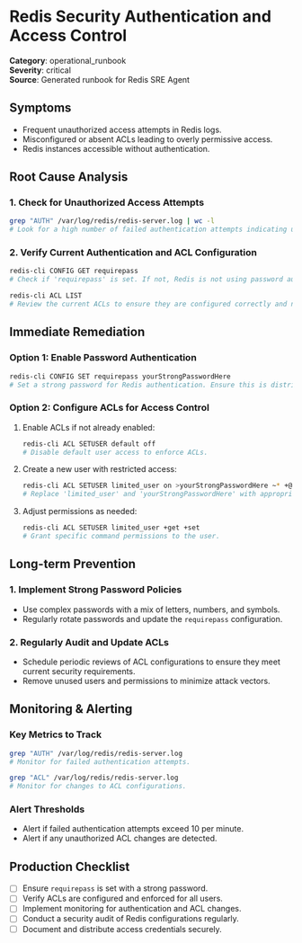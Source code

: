 # Redis Security Authentication and Access Control

**Category**: operational_runbook  
**Severity**: critical  
**Source**: Generated runbook for Redis SRE Agent

## Symptoms
- Frequent unauthorized access attempts in Redis logs.
- Misconfigured or absent ACLs leading to overly permissive access.
- Redis instances accessible without authentication.

## Root Cause Analysis

### 1. Check for Unauthorized Access Attempts
```bash
grep "AUTH" /var/log/redis/redis-server.log | wc -l
# Look for a high number of failed authentication attempts indicating unauthorized access attempts.
```

### 2. Verify Current Authentication and ACL Configuration
```bash
redis-cli CONFIG GET requirepass
# Check if 'requirepass' is set. If not, Redis is not using password authentication.

redis-cli ACL LIST
# Review the current ACLs to ensure they are configured correctly and not overly permissive.
```

## Immediate Remediation

### Option 1: Enable Password Authentication
```bash
redis-cli CONFIG SET requirepass yourStrongPasswordHere
# Set a strong password for Redis authentication. Ensure this is distributed securely to all authorized users.
```

### Option 2: Configure ACLs for Access Control
1. Enable ACLs if not already enabled:
   ```bash
   redis-cli ACL SETUSER default off
   # Disable default user access to enforce ACLs.
   ```

2. Create a new user with restricted access:
   ```bash
   redis-cli ACL SETUSER limited_user on >yourStrongPasswordHere ~* +@all
   # Replace 'limited_user' and 'yourStrongPasswordHere' with appropriate values.
   ```

3. Adjust permissions as needed:
   ```bash
   redis-cli ACL SETUSER limited_user +get +set
   # Grant specific command permissions to the user.
   ```

## Long-term Prevention

### 1. Implement Strong Password Policies
- Use complex passwords with a mix of letters, numbers, and symbols.
- Regularly rotate passwords and update the `requirepass` configuration.

### 2. Regularly Audit and Update ACLs
- Schedule periodic reviews of ACL configurations to ensure they meet current security requirements.
- Remove unused users and permissions to minimize attack vectors.

## Monitoring & Alerting

### Key Metrics to Track
```bash
grep "AUTH" /var/log/redis/redis-server.log
# Monitor for failed authentication attempts.

grep "ACL" /var/log/redis/redis-server.log
# Monitor for changes to ACL configurations.
```

### Alert Thresholds
- Alert if failed authentication attempts exceed 10 per minute.
- Alert if any unauthorized ACL changes are detected.

## Production Checklist
- [ ] Ensure `requirepass` is set with a strong password.
- [ ] Verify ACLs are configured and enforced for all users.
- [ ] Implement monitoring for authentication and ACL changes.
- [ ] Conduct a security audit of Redis configurations regularly.
- [ ] Document and distribute access credentials securely.